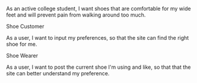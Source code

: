 As an active college student, I want shoes that are comfortable for my wide feet and will prevent pain from walking around too much.


Shoe Customer

  As a user, I want to input my preferences, so that the site can find the right shoe for me.

Shoe Wearer 

  As a user, I want to post the current shoe I'm using and like, so that that the site can better understand my preference.

